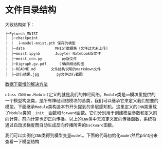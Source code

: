 # 文件目录结构

大致结构如下：
```
├─Pytorch_MNIST
│  ├─checkpoint
│  │  ├─model-mnist.pth 保存的模型
│  ├─data              MNIST数据集（文件过大未上传)
│  ├─mnist.ipynb	   Jupyter Notebook版文件
│  ├─mnist_cnn.py		  py版文件	
│  ├─Digraph.gv.pdf		 CNN网络结构图
│  ├─README.md		 文件结构说明的markdown文件	
│  ├─运行结果.jpg		 py文件运行截图
```

[数据下载慢的解决方法](https://blog.csdn.net/qq_43280818/article/details/104241326)



`class CNN(nn.Module)`定义的就是我们的神经网络，`Module`类是`nn`模块里提供的一个模型构造类，是所有神经网络模块的基类，我们可以继承它来定义我们想要的模型。下面继承`Module`类构造本节开头提到的多层感知机。这里定义的`CNN`类重载了`Module`类的`__init__`函数和`forward`函数。它们分别用于创建模型参数和定义前向计算。前向计算也即正向传播。以上的`CNN`类中无须定义反向传播函数，系统将通过自动求梯度而自动生成反向传播所需的`backward`函数。

我们可以实例化`CNN`类得到模型变量`model`。下面的代码初始化`model`然后print出来查看一下模型结构